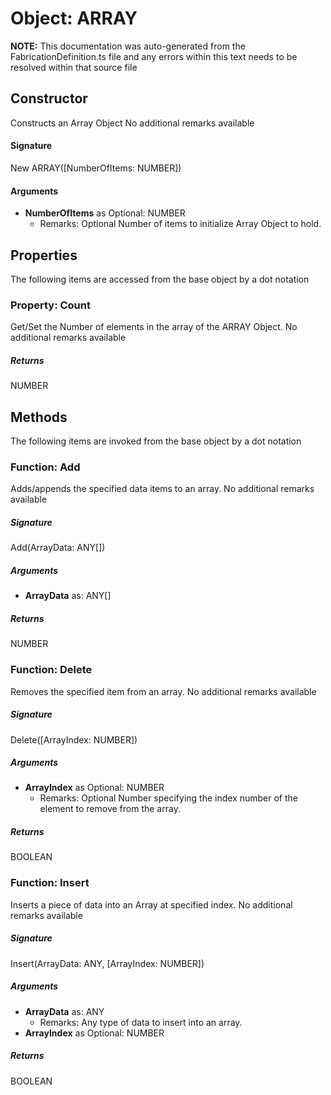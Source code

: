 # Object: ARRAY
**NOTE:** This documentation was auto-generated from the FabricationDefinition.ts file and any errors within this text needs to be resolved within that source file
## Constructor
Constructs an Array Object
No additional remarks available
#### Signature
New ARRAY([NumberOfItems: NUMBER])
#### Arguments
- **NumberOfItems** as Optional: NUMBER
  - Remarks: Optional Number of items to initialize Array Object to hold.
## Properties
The following items are accessed from the base object by a dot notation
### Property: Count
Get/Set the Number of elements in the array of the ARRAY Object.
No additional remarks available
##### Returns
NUMBER
## Methods
The following items are invoked from the base object by a dot notation
### Function: Add
Adds/appends the specified data items to an array.
No additional remarks available
##### Signature
Add(ArrayData: ANY[])
##### Arguments
- **ArrayData** as: ANY[]
##### Returns
NUMBER
### Function: Delete
Removes the specified item from an array.
No additional remarks available
##### Signature
Delete([ArrayIndex: NUMBER])
##### Arguments
- **ArrayIndex** as Optional: NUMBER
  - Remarks: Optional Number specifying the index number of the element to remove from the array.
##### Returns
BOOLEAN
### Function: Insert
Inserts a piece of data into an Array at specified index.
No additional remarks available
##### Signature
Insert(ArrayData: ANY, [ArrayIndex: NUMBER])
##### Arguments
- **ArrayData** as: ANY
  - Remarks: Any type of data to insert into an array.
- **ArrayIndex** as Optional: NUMBER
##### Returns
BOOLEAN
